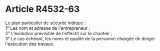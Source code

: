 # Article R4532-63

  
Le plan particulier de sécurité indique :   
1° Les nom et adresse de l'entrepreneur ;   
2° L'évolution prévisible de l'effectif sur le chantier ;   
3° Le cas échéant, les noms et qualité de la personne chargée de diriger l'exécution des travaux.